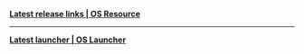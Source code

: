 
**[ Latest release links | OS Resource ](https://hk4e-launcher-static.hoyoverse.com/hk4e_global/mdk/launcher/api/resource?launcher_id=10&key=gcStgarh&channel_id=1&sub_channel_id=3)**

-----

**[ Latest launcher | OS Launcher ](https://sg-public-api.hoyoverse.com/event/download_porter/link/ys_global/genshinimpactpc/default)**
